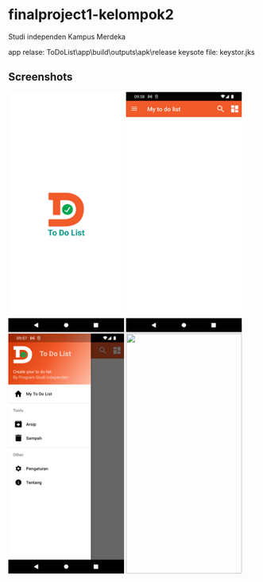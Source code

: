 # finalproject1-kelompok2

Studi independen Kampus Merdeka

app relase: ToDoList\app\build\outputs\apk\release
keysote file: keystor.jks

## Screenshots

<img src="https://github.com/nuryadincjr/finalproject1-kelompok2/blob/newfitur/img/1.png" width="233" height="483"> <img src="https://github.com/nuryadincjr/finalproject1-kelompok2/blob/newfitur/img/2.png" width="233" height="483"> <img src="https://github.com/nuryadincjr/finalproject1-kelompok2/blob/newfitur/img/3.png" width="233" height="483"> <img src="https://github.com/nuryadincjr/finalproject1-kelompok2/blob/newfitur/img/5.gif" width="233" height="483">
